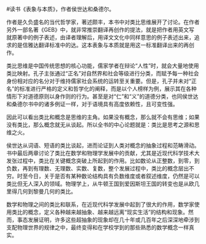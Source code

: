 \#读书《表象与本质》，作者侯世达和桑德尔。

作者是久负盛名的当代哲学家，著述颇丰，本书中对类比思维展开了讨论。在作者另外一部名著《GEB》中，就非常推崇翻译再创作的提法，就是把作者用英文写就原著中的例子表述，由译者理解后，用译文文化中同样意思的例子表述出来，追求的是信雅达翻译标准中的达。这本表象与本质就是用这一标准翻译出来的再创作。

类比思维是中国传统思想的核心功能，儒家学者在辩论“人性”时，就会大量地使用类比映射。孔子主张通过“正名”对自然界和社会等级进行分类，而赋予每一种社会身份相对应的名分对于维持儒家社会系统的运转至关重要。但是，孔子并未对“正名”的标准进行严格的定义和哲学化的阐释，而是以个人榜样为例，展示其在各种情形下对道德原则以身作则的行为。甚至是对“仁”和“义”的道德分类，也同侯世达和桑德尔书中的诸多例证一样，对于语境具有高度依赖性，且可变性强。

因此可以看出类比和概念是思维的主角。如果没有概念，那么就不会有思维；如果没有类比，那么概念就无从谈起。所以全书的中心论题就是：类比是思考之源和思维之火。

侯世达从词语、短语的类比谈起，进而论证到人类对概念的抽象过程和范畴滑动。书中最后两章讨论了类比在数学和物理学发展中的贡献，尤其是近现代科学技术大发张过程中，类比在关键概念突破上所起到的作用。比如数论从正整数，到零，到负数，再到有理数、无理数、实数、复数，整个发展过程中，类比的概念层出不穷。时至今日，关于是否有某种数论结构具有负数维度或者叙述维度，仍然是可以类比但无人深入的领域。物理学上，从牛顿王国到爱因斯坦王国的转变也是从欧几里得几何到黎曼几何的类比。

数学和物理之间的类比和联系，在近现代科学发展中起到了很大的作用，数学家使用类比的概念，定义各种越来越抽象、越来越远离“现实生活”的结构和现象。然而，事态发展证明，许多这些超抽象的现象却在几十年或几百年之后深深地牵涉到支配物理世界的规律之中，最终变得和在学校学到的那些熟悉的数学概念一样真实。

